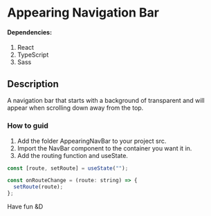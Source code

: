 # Appearing Navigation Bar

#### Dependencies:

1. React
2. TypeScript
3. Sass

## Description

A navigation bar that starts with a background of transparent and will appear when scrolling down away from the top.

### How to guid

1. Add the folder AppearingNavBar to your project src.
2. Import the NavBar component to the container you want it in.
3. Add the routing function and useState.

```js
const [route, setRoute] = useState("");

const onRouteChange = (route: string) => {
  setRoute(route);
};
```

Have fun &D
